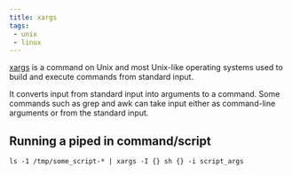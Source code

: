 ```yaml
---
title: xargs
tags:
 - unix
 - linux
---
```


[xargs](https://man7.org/linux/man-pages/man1/xargs.1.html) is a command on Unix and most Unix-like operating systems used to build and execute commands from standard input. 
<!--more-->
It converts input from standard input into arguments to a command. 
Some commands such as grep and awk can take input either as command-line arguments or from the standard input.

## Running a piped in command/script

```shell
ls -1 /tmp/some_script-* | xargs -I {} sh {} -i script_args
```